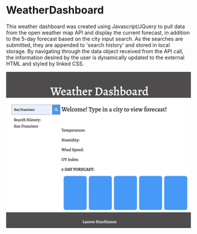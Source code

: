 # WeatherDashboard

<p>This weather dashboard was created using Javascript/JQuery to pull data from the open weather map API and display the current forecast, in addition to the 5-day forecast based on the city input search. As the searches are submitted, they are appended to 'search history' and stored in local storage. By navigating through the data object received from the API call, the information desired by the user is dynamically updated to the external HTML and styled by linked CSS.</p>

<img src="WeaterDashboard.png" alt="workdayScheduler">
